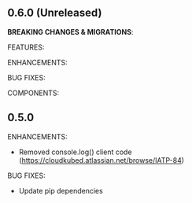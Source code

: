 <!-- markdownlint-disable MD041 -->
## 0.6.0 (Unreleased)

**BREAKING CHANGES & MIGRATIONS**:

FEATURES:

ENHANCEMENTS:

BUG FIXES:

COMPONENTS:

## 0.5.0

ENHANCEMENTS:
* Removed console.log() client code (https://cloudkubed.atlassian.net/browse/IATP-84)

BUG FIXES:
* Update pip dependencies
